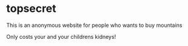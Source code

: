 # topsecret
This is an anonymous website for people who wants to buy mountains

Only costs your and your childrens kidneys!
